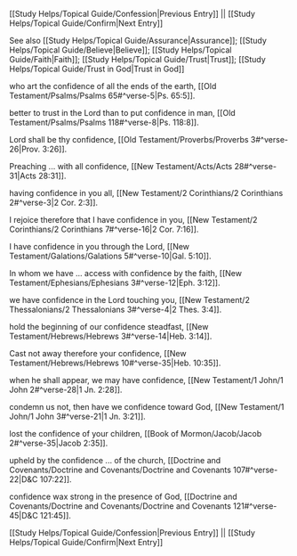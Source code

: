 [[Study Helps/Topical Guide/Confession|Previous Entry]]  ||  [[Study Helps/Topical Guide/Confirm|Next Entry]]

 See also [[Study Helps/Topical Guide/Assurance|Assurance]]; [[Study Helps/Topical Guide/Believe|Believe]]; [[Study Helps/Topical Guide/Faith|Faith]]; [[Study Helps/Topical Guide/Trust|Trust]]; [[Study Helps/Topical Guide/Trust in God|Trust in God]]

 who art the confidence of all the ends of the earth, [[Old Testament/Psalms/Psalms 65#^verse-5|Ps. 65:5]].

 better to trust in the Lord than to put confidence in man, [[Old Testament/Psalms/Psalms 118#^verse-8|Ps. 118:8]].

 Lord shall be thy confidence, [[Old Testament/Proverbs/Proverbs 3#^verse-26|Prov. 3:26]].

 Preaching ... with all confidence, [[New Testament/Acts/Acts 28#^verse-31|Acts 28:31]].

 having confidence in you all, [[New Testament/2 Corinthians/2 Corinthians 2#^verse-3|2 Cor. 2:3]].

 I rejoice therefore that I have confidence in you, [[New Testament/2 Corinthians/2 Corinthians 7#^verse-16|2 Cor. 7:16]].

 I have confidence in you through the Lord, [[New Testament/Galations/Galations 5#^verse-10|Gal. 5:10]].

 In whom we have ... access with confidence by the faith, [[New Testament/Ephesians/Ephesians 3#^verse-12|Eph. 3:12]].

 we have confidence in the Lord touching you, [[New Testament/2 Thessalonians/2 Thessalonians 3#^verse-4|2 Thes. 3:4]].

 hold the beginning of our confidence steadfast, [[New Testament/Hebrews/Hebrews 3#^verse-14|Heb. 3:14]].

 Cast not away therefore your confidence, [[New Testament/Hebrews/Hebrews 10#^verse-35|Heb. 10:35]].

 when he shall appear, we may have confidence, [[New Testament/1 John/1 John 2#^verse-28|1 Jn. 2:28]].

 condemn us not, then have we confidence toward God, [[New Testament/1 John/1 John 3#^verse-21|1 Jn. 3:21]].

 lost the confidence of your children, [[Book of Mormon/Jacob/Jacob 2#^verse-35|Jacob 2:35]].

 upheld by the confidence ... of the church, [[Doctrine and Covenants/Doctrine and Covenants/Doctrine and Covenants 107#^verse-22|D&C 107:22]].

 confidence wax strong in the presence of God, [[Doctrine and Covenants/Doctrine and Covenants/Doctrine and Covenants 121#^verse-45|D&C 121:45]].

[[Study Helps/Topical Guide/Confession|Previous Entry]]  ||  [[Study Helps/Topical Guide/Confirm|Next Entry]]
